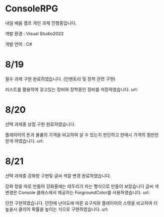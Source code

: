 # ConsoleRPG

내일 배움 캠프 개인 과제 진행중입니다.


개발 환경 : Visual Studio2022


개발 언어 : C#

# 8/19
필수 과제 구현 완료하였습니다.
(인벤토리 및 장착 관련 구현)

리스트를 활용하여 갖고있는 장비와 장착중인 장비를 저장하였습니다.
url:

# 8/20
선택 과제중 상점 구현 완료하였습니다.


플레이어의 돈과 물품의 가격을 비교하여 살 수 있는지 판단하고 판매시 가격의 절반만 얻게 하였습니다.
url:


# 8/21
선택 과제중 강화창 구현및 글씨 색깔 변경 완료하였습니다.

강화 창을 따로 만들어 강화중에는 테두리가 차는 형식으로 만들어 보았습니다
글씨 색 변경은 Console 클래스에서 제공하는 ForgroundColor를 사용하였습니다.
url:


던전 구현하였습니다.
던전에 난이도에 따른 요구치와 플레이어의 스탯을 비교하여 더 높을시 클리어 확률을 높이는 식으로 구현하였습니다.
url:
